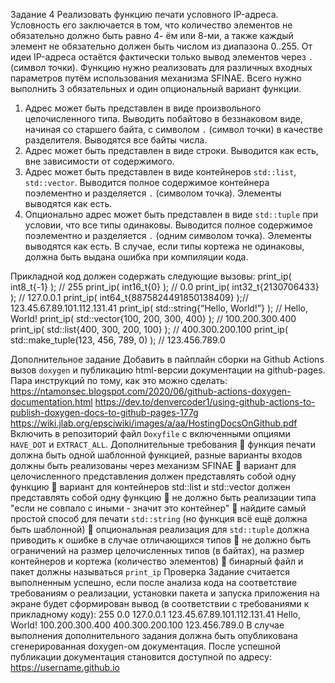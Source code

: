 
Задание 4
Реализовать функцию печати условного IP-адреса.
Условность его заключается в том, что количество элементов не обязательно должно быть равно 4-
ём или 8-ми, а также каждый элемент не обязательно должен быть числом из диапазона 0..255. От
идеи IP-адреса остаётся фактически только вывод элементов через `.` (символ точки).
Функцию нужно реализовать для различных входных параметров путём использования механизма
SFINAE. Всего нужно выполнить 3 обязательных и один опциональный вариант функции.

1. Адрес может быть представлен в виде произвольного целочисленного типа. Выводить
побайтово в беззнаковом виде, начиная со старшего байта, с символом `.` (символ точки)
в качестве разделителя. Выводятся все байты числа.
2. Адрес может быть представлен в виде строки. Выводится как есть, вне зависимости от
содержимого.
3. Адрес может быть представлен в виде контейнеров `std::list`, `std::vector`.
Выводится полное содержимое контейнера поэлементно и разделяется `.` (символом
точка). Элементы выводятся как есть.
4. Опционально адрес может быть представлен в виде `std::tuple` при условии, что все
типы одинаковы. Выводится полное содержимое поэлементно и разделяется `.` (одним
символом точка). Элементы выводятся как есть. В случае, если типы кортежа не одинаковы,
должна быть выдана ошибка при компиляции кода.

Прикладной код должен содержать следующие вызовы:
print_ip( int8_t{-1} ); // 255
print_ip( int16_t{0} ); // 0.0
print_ip( int32_t{2130706433} ); // 127.0.0.1
print_ip( int64_t{8875824491850138409} );// 123.45.67.89.101.112.131.41
print_ip( std::string{“Hello, World!”} ); // Hello, World!
print_ip( std::vector<int>{100, 200, 300, 400} ); // 100.200.300.400
print_ip( std::list<shot>{400, 300, 200, 100} ); // 400.300.200.100
print_ip( std::make_tuple(123, 456, 789, 0) ); // 123.456.789.0

Дополнительное задание
Добавить в пайплайн сборки на Github Actions вызов `doxygen` и публикацию html-версии
документации на github-pages. Пара инструкций по тому, как это можно сделать:
https://ntamonsec.blogspot.com/2020/06/github-actions-doxygen-documentation.html
https://dev.to/denvercoder1/using-github-actions-to-publish-doxygen-docs-to-github-pages-177g
https://wiki.jlab.org/epsciwiki/images/a/aa/HostingDocsOnGithub.pdf
Включить в репозиторий файл `Doxyfile` с включенными опциями `HAVE_DOT` и `EXTRACT_ALL`.
Дополнительные требования
 функция печати должна быть одной шаблонной функцией, разные варианты входов
должны быть реализованы через механизм SFINAE
 вариант для целочисленного представления должен представлять собой одну функцию
 вариант для контейнеров std::list и std::vector должен представлять собой одну функцию
 не должно быть реализации типа "если не совпало с иными - значит это контейнер"
 найдите самый простой способ для печати `std::string` (но функция всё ещё должна быть
шаблонной)
 опциональная реализация для `std::tuple` должна приводить к ошибке в случае
отличающихся типов
 не должно быть ограничений на размер целочисленных типов (в байтах), на размер
контейнеров и кортежа (количество элементов)
 бинарный файл и пакет должны называться `print_ip`
Проверка
Задание считается выполненным успешно, если после анализа кода на соответствие требованиям
о реализации, установки пакета и запуска приложения на экране будет сформирован вывод (в
соответствии с требованиями к прикладному коду):
255
0.0
127.0.0.1
123.45.67.89.101.112.131.41
Hello, World!
100.200.300.400
400.300.200.100
123.456.789.0
В случае выполнения дополнительного задания должна быть опубликована сгенерированная
doxygen-ом документация. После успешной публикации документация становится доступной по
адресу:
https://username.github.io
